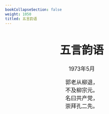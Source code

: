 ```yaml
---
bookCollapseSection: false
weight: 1050
titled: 五言韵语
---
```


<div align="center">

<font size="4">

# 五言韵语
1973年5月

郭老从柳退，  
不及柳宗元。  
名曰共产党，  
崇拜孔二先。

</font>

</div>
